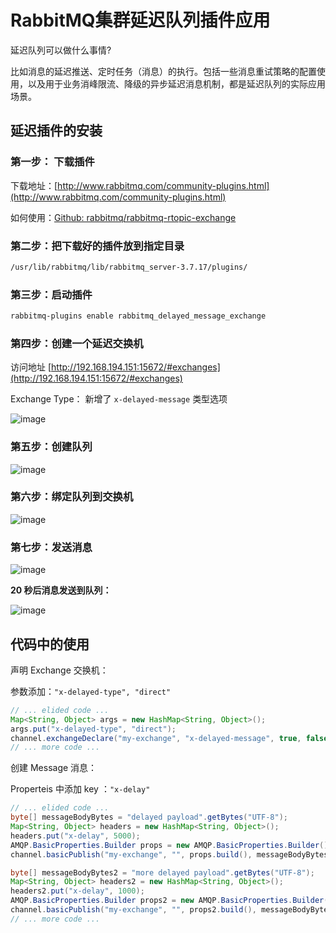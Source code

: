 # RabbitMQ集群延迟队列插件应用

延迟队列可以做什么事情?

比如消息的延迟推送、定时任务（消息）的执行。包括一些消息重试策略的配置使用，以及用于业务消峰限流、降级的异步延迟消息机制，都是延迟队列的实际应用场景。

## 延迟插件的安装

### 第一步： 下载插件

下载地址：[http://www.rabbitmq.com/community-plugins.html](http://www.rabbitmq.com/community-plugins.html)

如何使用：[Github: rabbitmq/rabbitmq-rtopic-exchange](https://github.com/rabbitmq/rabbitmq-delayed-message-exchange)

### 第二步：把下载好的插件放到指定目录

```bash
/usr/lib/rabbitmq/lib/rabbitmq_server-3.7.17/plugins/
```

### 第三步：启动插件

```bash
rabbitmq-plugins enable rabbitmq_delayed_message_exchange
```

### 第四步：创建一个延迟交换机

访问地址 [http://192.168.194.151:15672/#exchanges](http://192.168.194.151:15672/#exchanges)

Exchange Type： 新增了 `x-delayed-message` 类型选项

![image](../image/25.png)

### 第五步：创建队列

![image](../image/26.png)

### 第六步：绑定队列到交换机

![image](../image/27.png)

### 第七步：发送消息

![image](../image/28.png)

**20 秒后消息发送到队列：**

![image](../image/29.png)

## 代码中的使用

声明 Exchange 交换机：

参数添加：`"x-delayed-type", "direct"`

```java
// ... elided code ...
Map<String, Object> args = new HashMap<String, Object>();
args.put("x-delayed-type", "direct");
channel.exchangeDeclare("my-exchange", "x-delayed-message", true, false, args);
// ... more code ...
```

创建 Message 消息：

Properteis 中添加 key ：`"x-delay"`

```java
// ... elided code ...
byte[] messageBodyBytes = "delayed payload".getBytes("UTF-8");
Map<String, Object> headers = new HashMap<String, Object>();
headers.put("x-delay", 5000);
AMQP.BasicProperties.Builder props = new AMQP.BasicProperties.Builder().headers(headers);
channel.basicPublish("my-exchange", "", props.build(), messageBodyBytes);

byte[] messageBodyBytes2 = "more delayed payload".getBytes("UTF-8");
Map<String, Object> headers2 = new HashMap<String, Object>();
headers2.put("x-delay", 1000);
AMQP.BasicProperties.Builder props2 = new AMQP.BasicProperties.Builder().headers(headers2);
channel.basicPublish("my-exchange", "", props2.build(), messageBodyBytes2);
// ... more code ...
```
